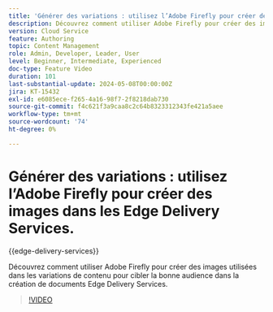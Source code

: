 ```yaml
---
title: 'Générer des variations : utilisez l’Adobe Firefly pour créer des images dans les Edge Delivery Services.'
description: Découvrez comment utiliser Adobe Firefly pour créer des images utilisées dans les variations de contenu pour cibler la bonne audience dans la création de documents Edge Delivery Services.
version: Cloud Service
feature: Authoring
topic: Content Management
role: Admin, Developer, Leader, User
level: Beginner, Intermediate, Experienced
doc-type: Feature Video
duration: 101
last-substantial-update: 2024-05-08T00:00:00Z
jira: KT-15432
exl-id: e6085ece-f265-4a16-98f7-2f8218dab730
source-git-commit: f4c621f3a9caa8c2c64b8323312343fe421a5aee
workflow-type: tm+mt
source-wordcount: '74'
ht-degree: 0%

---
```


# Générer des variations : utilisez l’Adobe Firefly pour créer des images dans les Edge Delivery Services.

{{edge-delivery-services}}

Découvrez comment utiliser Adobe Firefly pour créer des images utilisées dans les variations de contenu pour cibler la bonne audience dans la création de documents Edge Delivery Services.

>[!VIDEO](https://video.tv.adobe.com/v/3428794/?learn=on)
